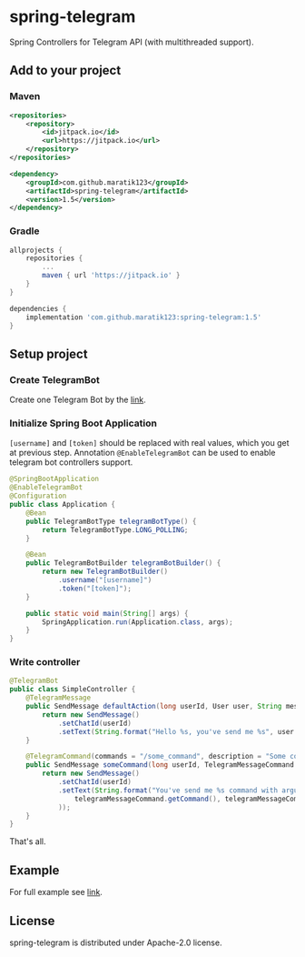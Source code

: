 # spring-telegram
Spring Controllers for Telegram API (with multithreaded support).

## Add to your project
### Maven
```xml
<repositories>
    <repository>
        <id>jitpack.io</id>
        <url>https://jitpack.io</url>
    </repository>
</repositories>
```

```xml
<dependency>
    <groupId>com.github.maratik123</groupId>
    <artifactId>spring-telegram</artifactId>
    <version>1.5</version>
</dependency>
```
### Gradle
```groovy
allprojects {
    repositories {
        ...
        maven { url 'https://jitpack.io' }
    }
}
```

```groovy
dependencies {
    implementation 'com.github.maratik123:spring-telegram:1.5'
}
```
## Setup project
### Create TelegramBot
Create one Telegram Bot by the [link](https://telegram.me/botfather).

### Initialize Spring Boot Application
`[username]` and `[token]` should be replaced with real values, which you get at previous step.
Annotation `@EnableTelegramBot` can be used to enable telegram bot controllers support.
```java
@SpringBootApplication
@EnableTelegramBot
@Configuration
public class Application {
    @Bean
    public TelegramBotType telegramBotType() {
        return TelegramBotType.LONG_POLLING;
    }

    @Bean
    public TelegramBotBuilder telegramBotBuilder() {
        return new TelegramBotBuilder()
            .username("[username]")
            .token("[token]");
    }

    public static void main(String[] args) {
        SpringApplication.run(Application.class, args);
    }
}
```

### Write controller
```java
@TelegramBot
public class SimpleController {
    @TelegramMessage
    public SendMessage defaultAction(long userId, User user, String message) {
        return new SendMessage()
            .setChatId(userId)
            .setText(String.format("Hello %s, you've send me %s", user.getFirstName(), message));
    }

    @TelegramCommand(commands = "/some_command", description = "Some command")
    public SendMessage someCommand(long userId, TelegramMessageCommand telegramMessageCommand) {
        return new SendMessage()
            .setChatId(userId)
            .setText(String.format("You've send me %s command with arguments: %s",
                telegramMessageCommand.getCommand(), telegramMessageCommand.getArgument()
            ));
    }
}
```
That's all.

## Example
For full example see [link](https://github.com/maratik123/spring-telegram-example).

## License
spring-telegram is distributed under Apache-2.0 license.
